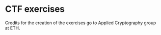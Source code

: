 # CTF exercises

Credits for the creation of the exercises go to Applied Cryptography group at ETH.
